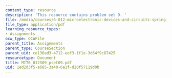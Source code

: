 ```yaml
---
content_type: resource
description: 'This resource contains problem set 9. '
file: /media/courses/6-012-microelectronic-devices-and-circuits-spring-2009/1ed2d3f5a6853a406a1fd20f57119d0b_MIT6_012S09_pset09.pdf
file_type: application/pdf
learning_resource_types:
- Assignments
ocw_type: OCWFile
parent_title: Assignments
parent_type: CourseSection
parent_uid: ce136ad3-4712-eef3-1f1e-3d64f9c87425
resourcetype: Document
title: MIT6_012S09_pset09.pdf
uid: 1ed2d3f5-a685-3a40-6a1f-d20f57119d0b
---
```

